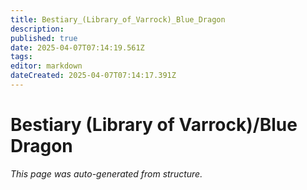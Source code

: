 ```yaml
---
title: Bestiary_(Library_of_Varrock)_Blue_Dragon
description: 
published: true
date: 2025-04-07T07:14:19.561Z
tags: 
editor: markdown
dateCreated: 2025-04-07T07:14:17.391Z
---
```


# Bestiary (Library of Varrock)/Blue Dragon

*This page was auto-generated from structure.*